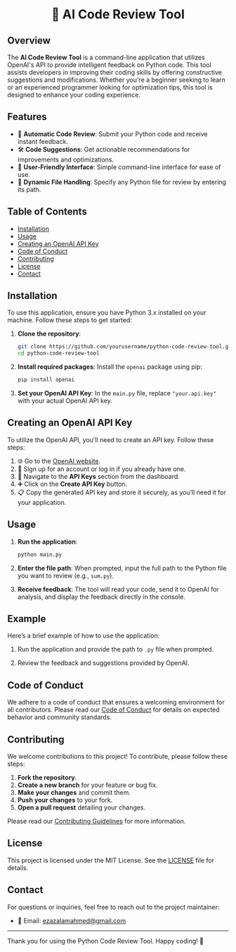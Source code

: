 

<h1 align="center"> 🤖 AI Code Review Tool</h1>

## Overview
The **AI Code Review Tool** is a command-line application that utilizes OpenAI's API to provide intelligent feedback on Python code. This tool assists developers in improving their coding skills by offering constructive suggestions and modifications. Whether you're a beginner seeking to learn or an experienced programmer looking for optimization tips, this tool is designed to enhance your coding experience.

## Features
- 🚀 **Automatic Code Review**: Submit your Python code and receive instant feedback.
- 🛠️ **Code Suggestions**: Get actionable recommendations for improvements and optimizations.
- 🌟 **User-Friendly Interface**: Simple command-line interface for ease of use.
- 📂 **Dynamic File Handling**: Specify any Python file for review by entering its path.

## Table of Contents
- [Installation](#installation)
- [Usage](#usage)
- [Creating an OpenAI API Key](#creating-an-openai-api-key)
- [Code of Conduct](#code-of-conduct)
- [Contributing](#contributing)
- [License](#license)
- [Contact](#contact)

## Installation
To use this application, ensure you have Python 3.x installed on your machine. Follow these steps to get started:

1. **Clone the repository**:
   ```bash
   git clone https://github.com/yourusername/python-code-review-tool.git
   cd python-code-review-tool


2. **Install required packages**:
   Install the `openai` package using pip:
   ```bash
   pip install openai
   ```

3. **Set your OpenAI API Key**:
   In the `main.py` file, replace `"your.api.key"` with your actual OpenAI API key.

## Creating an OpenAI API Key
To utilize the OpenAI API, you'll need to create an API key. Follow these steps:

1. 🌐 Go to the [OpenAI website](https://platform.openai.com/signup).
2. 📝 Sign up for an account or log in if you already have one.
3. 🔑 Navigate to the **API Keys** section from the dashboard.
4. ➕ Click on the **Create API Key** button.
5. 📋 Copy the generated API key and store it securely, as you’ll need it for your application.

## Usage
1. **Run the application**:
   ```bash
   python main.py
   ```

2. **Enter the file path**:
   When prompted, input the full path to the Python file you want to review (e.g., `sum.py`).

3. **Receive feedback**:
   The tool will read your code, send it to OpenAI for analysis, and display the feedback directly in the console.

## Example
Here’s a brief example of how to use the application:


1. Run the application and provide the path to `.py` file when prompted.

2. Review the feedback and suggestions provided by OpenAI.

## Code of Conduct
We adhere to a code of conduct that ensures a welcoming environment for all contributors. Please read our [Code of Conduct](CODE_OF_CONDUCT.md) for details on expected behavior and community standards.

## Contributing
We welcome contributions to this project! To contribute, please follow these steps:

1. **Fork the repository**.
2. **Create a new branch** for your feature or bug fix.
3. **Make your changes** and commit them.
4. **Push your changes** to your fork.
5. **Open a pull request** detailing your changes.

Please read our [Contributing Guidelines](CONTRIBUTING.md) for more information.

## License
This project is licensed under the MIT License. See the [LICENSE](LICENSE) file for details.

## Contact
For questions or inquiries, feel free to reach out to the project maintainer:
- 📧 Email: [ezazalamahmed@gmail.com](mailto:ezazalamhmed@gmail.com)

---

Thank you for using the Python Code Review Tool. Happy coding! 🎉
